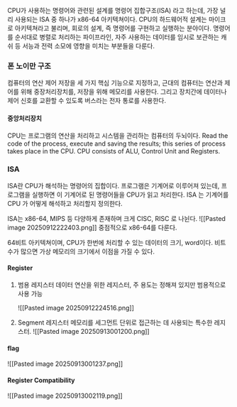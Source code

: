 CPU가 사용하는 명령어와 관련된 설계를 명령어 집합구조(ISA) 라고 하는데, 가장 널리 사용되는 ISA 중 하나가 x86-64 아키텍쳐이다. CPU의 하드웨어적 설계는 마이크로 아키텍쳐라고 불리며, 회로의 설계, 즉 명령어를 구현하고 실행하는 분야이다. 명령어를 순서대로 병렬로 처리하는 파이프라인, 자주 사용하는 데이터를 임시로 보관하는 캐쉬 등 서능과 전력 소모에 영향을 미치는 부분들을 다룬다. 

### 폰 노이만 구조
컴퓨터의 연산 제어 저장을 세 가지 핵심 기능으로 지정하고, 근대의 컴퓨터는 연산과 제어를 위해 중장처리장치를, 저장을 위해 메모리를 사용한다. 그리고 장치간에 데이터나 제어 신호를 교환할 수 있도록 버스라는 전자 통로를 사용한다. 

#### 중앙처리장치
CPU는 프로그램의 연산을 처리하고 시스템을 관리하는 컴퓨터의 두뇌이다. 
Read the code of the process, execute and saving the results; this series of process takes place in the CPU. CPU consists of ALU, Control Unit and Registers.

### ISA
ISA란 CPU가 해석하는 명령어의 집합이다. 프로그램은 기계어로 이루어져 있는데, 프로그램을 실행하면 이 기계어로 된 명령어들을 CPU가 읽고 처리한다. ISA 는 기계어를 CPU 가 어떻게 해석하고 처리할지 정의한다. 

ISA는 x86-64, MIPS 등 다양하게 존재하며 크게 CISC, RISC 로 나뉜다. 
![[Pasted image 20250912222403.png]]
중점적으로 x86-64를 다룬다. 

64비트 아키텍쳐이며, CPU가 한번에 처리할 수 있는 데이터의 크기, word이다. 비트 수가 많으면 가상 메모리의 크기에서 이점을 가질 수 있다.

#### Register
1. 범용 레지스터
   데이터 연산을 위한 레지스터, 주 용도는 정해져 있지만 범용적으로 사용 가능
   
   ![[Pasted image 20250912224516.png]]
2. Segment 레지스터
	  메모리를 세그먼트 단위로 접근하는 데 사용되는 특수한 레지스터. ![[Pasted image 20250913001200.png]]
#### flag
![[Pasted image 20250913001237.png]]
#### Register Compatibility
![[Pasted image 20250913002119.png]]


